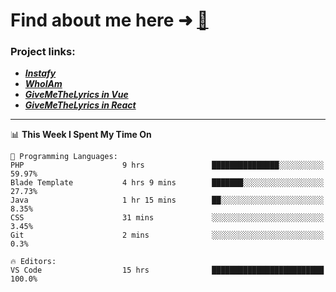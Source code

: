 # Find about me here ➜ [🧑](https://pauabella.dev)

### Project links:
- ***[Instafy](https://instafy.me)***
- ***[WhoIAm](https://pauabella.dev)***
- ***[GiveMeTheLyrics in Vue](https://lyrics.pauabella.dev)***
- ***[GiveMeTheLyrics in React](https://pauabella.dev/GiveMeTheLyrics)***

---
<!--START_SECTION:waka-->
📊 **This Week I Spent My Time On** 

```text
💬 Programming Languages: 
PHP                      9 hrs               ███████████████░░░░░░░░░░   59.97% 
Blade Template           4 hrs 9 mins        ███████░░░░░░░░░░░░░░░░░░   27.73% 
Java                     1 hr 15 mins        ██░░░░░░░░░░░░░░░░░░░░░░░   8.35% 
CSS                      31 mins             ░░░░░░░░░░░░░░░░░░░░░░░░░   3.45% 
Git                      2 mins              ░░░░░░░░░░░░░░░░░░░░░░░░░   0.3%

🔥 Editors: 
VS Code                  15 hrs              █████████████████████████   100.0%

```


<!--END_SECTION:waka-->
